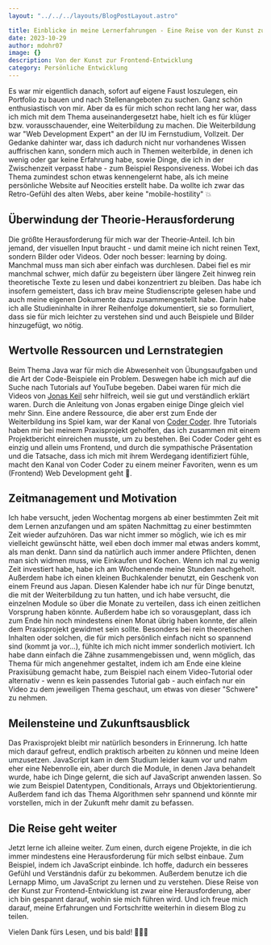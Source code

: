 ```yaml
---
layout: "../../../layouts/BlogPostLayout.astro"

title: Einblicke in meine Lernerfahrungen - Eine Reise von der Kunst zur Frontend-Entwicklung 🤓💡
date: 2023-10-29
author: mdohr07
image: {}
description: Von der Kunst zur Frontend-Entwicklung
category: Persönliche Entwicklung
---
```


Es war mir eigentlich danach, sofort auf eigene Faust loszulegen, ein Portfolio zu bauen und nach Stellenangeboten zu suchen. Ganz schön enthusiastisch von mir. Aber da es für mich schon recht lang her war, dass ich mich mit dem Thema auseinandergesetzt habe, hielt ich es für klüger bzw. vorausschauender, eine Weiterbildung zu machen. Die Weiterbildung war "Web Development Expert" an der IU im Fernstudium, Vollzeit. Der Gedanke dahinter war, dass ich dadurch nicht nur vorhandenes Wissen auffrischen kann, sondern mich auch in Themen weiterbilde, in denen ich wenig oder gar keine Erfahrung habe, sowie Dinge, die ich in der Zwischenzeit verpasst habe - zum Beispiel Responsiveness. Wobei ich das Thema zumindest schon etwas kennengelernt habe, als ich meine persönliche Website auf Neocities erstellt habe. Da wollte ich zwar das Retro-Gefühl des alten Webs, aber keine "mobile-hostility" 💥 

## Überwindung der Theorie-Herausforderung

Die größte Herausforderung für mich war der Theorie-Anteil. Ich bin jemand, der visuellen Input braucht - und damit meine ich nicht reinen Text, sondern Bilder oder Videos. Oder noch besser: learning by doing. Manchmal muss man sich aber einfach was durchlesen. Dabei fiel es mir manchmal schwer, mich dafür zu begeistern über längere Zeit hinweg rein theoretische Texte zu lesen und dabei konzentriert zu bleiben. Das habe ich insofern gemeistert, dass ich brav meine Studienscripte gelesen habe und auch meine eigenen Dokumente dazu zusammengestellt habe. Darin habe ich alle Studieninhalte in ihrer Reihenfolge dokumentiert, sie so formuliert, dass sie für mich leichter zu verstehen sind und auch Beispiele und Bilder hinzugefügt, wo nötig.

## Wertvolle Ressourcen und Lernstrategien

Beim Thema Java war für mich die Abwesenheit von Übungsaufgaben und die Art der Code-Beispiele ein Problem. Deswegen habe ich mich auf die Suche nach Tutorials auf YouTube begeben. Dabei waren für mich die Videos von [Jonas Keil](https://www.youtube.com/@JonasKeil) sehr hilfreich, weil sie gut und verständlich erklärt waren. Durch die Anleitung von Jonas ergaben einige Dinge gleich viel mehr Sinn. Eine andere Ressource, die aber erst zum Ende der Weiterbildung ins Spiel kam, war der Kanal von [Coder Coder](https://www.youtube.com/thecodercoder). Ihre Tutorials haben mir bei meinem Praxisprojekt geholfen, das ich zusammen mit einem Projektbericht einreichen musste, um zu bestehen. Bei Coder Coder geht es einzig und allein ums Frontend, und durch die sympathische Präsentation und die Tatsache, dass ich mich mit ihrem Werdegang identifiziert fühle, macht den Kanal von Coder Coder zu einem meiner Favoriten, wenn es um (Frontend) Web Development geht 🙌. 

## Zeitmanagement und Motivation

Ich habe versucht, jeden Wochentag morgens ab einer bestimmten Zeit mit dem Lernen anzufangen und am späten Nachmittag zu einer bestimmten Zeit wieder aufzuhören. Das war nicht immer so möglich, wie ich es mir vielleicht gewünscht hätte, weil eben doch immer mal etwas anders kommt, als man denkt. Dann sind da natürlich auch immer andere Pflichten, denen man sich widmen muss, wie Einkaufen und Kochen. Wenn ich mal zu wenig Zeit investiert habe, habe ich am Wochenende meine Stunden nachgeholt. Außerdem habe ich einen kleinen Buchkalender benutzt, ein Geschenk von einem Freund aus Japan. Diesen Kalender habe ich nur für Dinge benutzt, die mit der Weiterbildung zu tun hatten, und ich habe versucht, die einzelnen Module so über die Monate zu verteilen, dass ich einen zeitlichen Vorsprung haben könnte. Außerdem habe ich so vorausgeplant, dass ich zum Ende hin noch mindestens einen Monat übrig haben konnte, der allein dem Praxisprojekt gewidmet sein sollte. Besonders bei rein theoretischen Inhalten oder solchen, die für mich persönlich einfach nicht so spannend sind (kommt ja vor...), fühlte ich mich nicht immer sonderlich motiviert. Ich habe dann einfach die Zähne zusammengebissen und, wenn möglich, das Thema für mich angenehmer gestaltet, indem ich am Ende eine kleine Praxisübung gemacht habe, zum Beispiel nach einem Video-Tutorial oder alternativ - wenn es kein passendes Tutorial gab - auch einfach nur ein Video zu dem jeweiligen Thema geschaut, um etwas von dieser "Schwere" zu nehmen.

## Meilensteine und Zukunftsausblick

Das Praxisprojekt bleibt mir natürlich besonders in Erinnerung. Ich hatte mich darauf gefreut, endlich praktisch arbeiten zu können und meine Ideen umzusetzen. JavaScript kam in dem Studium leider kaum vor und nahm eher eine Nebenrolle ein, aber durch die Module, in denen Java behandelt wurde, habe ich Dinge gelernt, die sich auf JavaScript anwenden lassen. So wie zum Beispiel Datentypen, Conditionals, Arrays und Objektorientierung. Außerdem fand ich das Thema Algorithmen sehr spannend und könnte mir vorstellen, mich in der Zukunft mehr damit zu befassen.

## Die Reise geht weiter

Jetzt lerne ich alleine weiter. Zum einen, durch eigene Projekte, in die ich immer mindestens eine Herausforderung für mich selbst einbaue. Zum Beispiel, indem ich JavaScript einbinde. Ich hoffe, dadurch ein besseres Gefühl und Verständnis dafür zu bekommen. Außerdem benutze ich die Lernapp Mimo, um JavaScript zu lernen und zu verstehen. Diese Reise von der Kunst zur Frontend-Entwicklung ist zwar eine Herausforderung, aber ich bin gespannt darauf, wohin sie mich führen wird. Und ich freue mich darauf, meine Erfahrungen und Fortschritte weiterhin in diesem Blog zu teilen.

Vielen Dank fürs Lesen, und bis bald! 👩‍💻✨